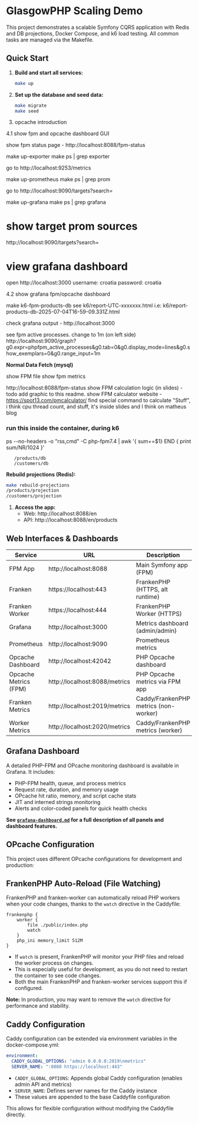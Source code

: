 # GlasgowPHP Scaling Demo

This project demonstrates a scalable Symfony CQRS application with Redis and DB projections, Docker Compose, and k6 load testing. All common tasks are managed via the Makefile.

## Quick Start

1. **Build and start all services:**
   ```bash
   make up

   ```

2. **Set up the database and seed data:**
   ```bash
   make migrate
   make seed
   ```

4. opcache introduction

4.1 show fpm and opcache dashboard GUI

show fpm status page - http://localhost:8088/fpm-status

make up-exporter
make ps | grep exporter

go to http://localhost:9253/metrics

make up-prometheus
make ps | grep prom

go to http://localhost:9090/targets?search=

make up-grafana
make ps | grep grafana

# show target prom sources
http://localhost:9090/targets?search=

# view grafana dashboard
open http://localhost:3000
username: croatia
password: croatia

4.2 show grafana fpm/opcache dashboard

make k6-fpm-products-db
see k6/report-UTC-xxxxxxx.html
i.e: k6/report-products-db-2025-07-04T16-59-09.331Z.html

check grafana output - http://localhost:3000

see fpm active processes. change to 1m (on left side)
http://localhost:9090/graph?g0.expr=phpfpm_active_processes&g0.tab=0&g0.display_mode=lines&g0.show_exemplars=0&g0.range_input=1m

 **Normal Data Fetch (mysql)**

show FPM file
show fpm metrics

http://localhost:8088/fpm-status
show FPM calculation logic (in slides) - todo add graphic to this readme.
show FPM calculator website - https://spot13.com/pmcalculator/
find special command to calculate "Stuff", i think cpu thread count, and stuff, it's inside slides and I think on matheus blog

### run this inside the container, during k6
ps --no-headers -o "rss,cmd" -C php-fpm7.4 | awk '{ sum+=$1} END { print sum/NR/1024 }'


```
   /products/db
   /customers/db
```

 **Rebuild projections (Redis):**
   ```bash
   make rebuild-projections
   /products/projection
   /customers/projection

   ```


1. **Access the app:**
   - Web: http://localhost:8088/en
   - API: http://localhost:8088/en/products

## Web Interfaces & Dashboards

| Service               | URL                           | Description                           |
|-----------------------|-------------------------------|---------------------------------------|
| FPM App               | http://localhost:8088         | Main Symfony app (FPM)                |
| Franken               | https://localhost:443         | FrankenPHP (HTTPS, alt runtime)       |
| Franken Worker        | https://localhost:444         | FrankenPHP Worker (HTTPS)             |
| Grafana               | http://localhost:3000         | Metrics dashboard (admin/admin)       |
| Prometheus            | http://localhost:9090         | Prometheus metrics                    |
| Opcache Dashboard     | http://localhost:42042        | PHP Opcache dashboard                 |
| Opcache Metrics (FPM) | http://localhost:8088/metrics | PHP Opcache metrics via FPM app       |
| Franken Metrics       | http://localhost:2019/metrics | Caddy/FrankenPHP metrics (non-worker) |
| Worker Metrics        | http://localhost:2020/metrics | Caddy/FrankenPHP metrics (worker)     |

## Grafana Dashboard

A detailed PHP-FPM and OPcache monitoring dashboard is available in Grafana. It includes:
- PHP-FPM health, queue, and process metrics
- Request rate, duration, and memory usage
- OPcache hit ratio, memory, and script cache stats
- JIT and interned strings monitoring
- Alerts and color-coded panels for quick health checks

**See [`grafana-dashboard.md`](grafana-dashboard.md) for a full description of all panels and dashboard features.**

## OPcache Configuration

This project uses different OPcache configurations for development and production:


## FrankenPHP Auto-Reload (File Watching)

FrankenPHP and franken-worker can automatically reload PHP workers when your code changes, thanks to the `watch` directive in the Caddyfile:

```caddyfile
frankenphp {
    worker {
        file ./public/index.php
        watch
    }
    php_ini memory_limit 512M
}
```

- If `watch` is present, FrankenPHP will monitor your PHP files and reload the worker process on changes.
- This is especially useful for development, as you do not need to restart the container to see code changes.
- Both the main FrankenPHP and franken-worker services support this if configured.

**Note:** In production, you may want to remove the `watch` directive for performance and stability.

## Caddy Configuration

Caddy configuration can be extended via environment variables in the docker-compose.yml:

```yaml
environment:
  CADDY_GLOBAL_OPTIONS: "admin 0.0.0.0:2019\nmetrics"
  SERVER_NAME: ":8080 https://localhost:443"
```

- `CADDY_GLOBAL_OPTIONS`: Appends global Caddy configuration (enables admin API and metrics)
- `SERVER_NAME`: Defines server names for the Caddy instance
- These values are appended to the base Caddyfile configuration

This allows for flexible configuration without modifying the Caddyfile directly.

